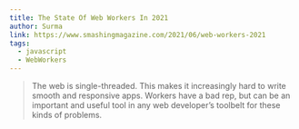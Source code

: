 ```yaml
---
title: The State Of Web Workers In 2021
author: Surma
link: https://www.smashingmagazine.com/2021/06/web-workers-2021
tags:
  - javascript
  - WebWorkers
---
```


> The web is single-threaded. This makes it increasingly hard to write smooth and responsive apps. Workers have a bad rep, but can be an important and useful tool in any web developer’s toolbelt for these kinds of problems.
